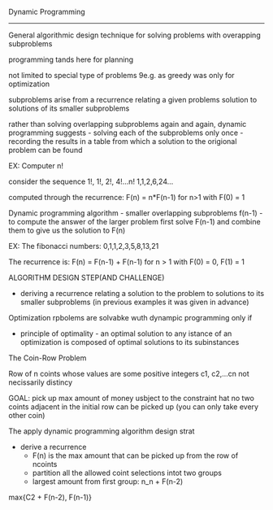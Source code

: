 Dynamic Programming
_____
General algorithmic design technique for solving problems with overapping subproblems

programming tands here for planning

not limited to special type of problems 9e.g. as greedy was only for optimization

subproblems arise from a recurrence relating a given problems solution to solutions of its smaller subproblems

rather than solving overlapping subproblems again and again, dynamic programming suggests
    - solving each of the subproblems only once
    - recording the results in a table from which a solution to the origional problem can be found

EX: Computer n!

consider the sequence 
1!, 1!, 2!, 4!...n!
1,1,2,6,24...

computed through the recurrence: 
F(n) = n*F(n-1) for n>1 with F(0) = 1

Dynamic programming algorithm
    - smaller overlapping subproblems f(n-1)
    - to compute the answer of the larger problem first solve F(n-1) and combine them to give us the solution to F(n)

EX: The fibonacci numbers: 0,1,1,2,3,5,8,13,21

The recurrence is: 
F(n) = F(n-1) + F(n-1) for n > 1 with F(0) = 0, F(1) = 1

ALGORITHM DESIGN STEP(AND CHALLENGE)

- deriving a recurrence relating a solution to the problem to solutions to its smaller subproblems (in previous examples it was given in advance)

Optimization rpbolems are solvabke wuth dynampic programming only if
- principle of optimality - an optimal solution to any istance of an optimization is composed of optimal solutions to its subinstances 

The Coin-Row Problem

Row of n coints whose values are some positive integers c1, c2,...cn not necissarily distincy

GOAL: pick up max amount of money usbject to the constraint hat no two coints adjacent in the initial row can be picked up (you can only take every other coin)

The apply dynamic programming algorithm design strat
- derive a recurrence
    - F(n) is the max amount that can be picked up from the row of ncoints
    - partition all the allowed coint selections intot two groups
    - largest amount from first group: n_n + F(n-2)

max{C2 + F(n-2), F(n-1)}

